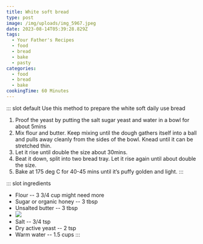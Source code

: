 ```yaml
---
title: White soft bread
type: post
image: /img/uploads/img_5967.jpeg
date: 2023-08-14T05:39:28.829Z
tags:
  - Your Father's Recipes
  - food
  - bread
  - bake
  - pasty
categories:
  - food
  - bread
  - bake
cookingTime: 60 Minutes
---
```

::: slot default
Use this method to prepare the white soft daily use bread  

<!-- more -->

1. Proof the yeast by putting the salt sugar yeast and water in a bowl for about 5mins 
2. Mix flour and butter. Keep mixing until the dough gathers itself into a ball and pulls away cleanly from the sides of the bowl. Knead until it can be stretched thin. 
3. Let it rise until double the size about 30mins.
4. Beat it down, split into two bread tray. Let it rise again until about double the size. 
5. Bake at 175 deg C for 40-45 mins until it’s puffy golden and light. 
   :::

::: slot ingredients

* Flour -- 3 3/4 cup might need more 
* Sugar or organic honey -- 3 tbsp
* Unsalted butter -- 3 tbsp
* ![](/img/uploads/02045cba-6ec8-4534-84cb-371a292c04de.jpeg)
* Salt -- 3/4 tsp
* Dry active yeast -- 2 tsp
* Warm water -- 1.5 cups
  :::